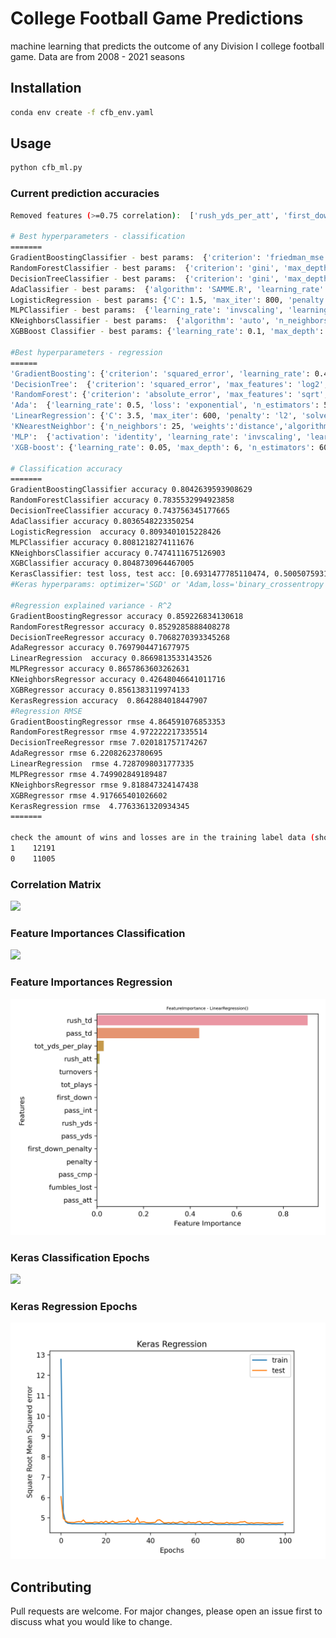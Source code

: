 # College Football Game Predictions

machine learning that predicts the outcome of any Division I college football game. Data are from 2008 - 2021 seasons

## Installation
```bash
conda env create -f cfb_env.yaml
```

## Usage

```python
python cfb_ml.py
```
### Current prediction accuracies
```bash
Removed features (>=0.75 correlation):  ['rush_yds_per_att', 'first_down_pass', 'first_down_rush', 'penalty_yds', 'pass_int']

# Best hyperparameters - classification
=======
GradientBoostingClassifier - best params:  {'criterion': 'friedman_mse', 'learning_rate': 0.30000000000000004, 'loss': 'log_loss', 'max_depth': 2, 'max_features': 'log2', 'n_estimators': 300}
RandomForestClassifier - best params:  {'criterion': 'gini', 'max_depth': 4, 'max_features': 'log2', 'n_estimators': 300}
DecisionTreeClassifier - best params:  {'criterion': 'gini', 'max_depth': 4, 'max_features': 'sqrt', 'splitter': 'best'}
AdaClassifier - best params:  {'algorithm': 'SAMME.R', 'learning_rate': 1.0, 'n_estimators': 150}
LogisticRegression - best params: {'C': 1.5, 'max_iter': 800, 'penalty': 'l2', 'solver': 'lbfgs'}
MLPClassifier - best params:  {'learning_rate': 'invscaling', 'learning_rate_init': 0.004, 'max_iter': 700, 'solver': 'lbfgs'}
KNeighborsClassifier - best params:  {'algorithm': 'auto', 'n_neighbors': 100, 'p': 1, 'weights': 'distance'}
XGBBoost Classifier - best params: {'learning_rate': 0.1, 'max_depth': 4, 'n_estimators': 180}

#Best hyperparameters - regression
======
'GradientBoosting': {'criterion': 'squared_error', 'learning_rate': 0.4, 'loss': 'absolute_error', 'max_depth': 1, 'max_features': 'log2', 'n_estimators': 300}
'DecisionTree':  {'criterion': 'squared_error', 'max_features': 'log2', 'min_samples_split': 4, 'splitter': 'random'}
'RandomForest': {'criterion': 'absolute_error', 'max_features': 'sqrt', 'min_samples_split': 4, 'n_estimators': 400}
'Ada':  {'learning_rate': 0.5, 'loss': 'exponential', 'n_estimators': 50}
'LinearRegression': {'C': 3.5, 'max_iter': 600, 'penalty': 'l2', 'solver': 'lbfgs'}
'KNearestNeighbor': {'n_neighbors': 25, 'weights':'distance','algorithm': 'brute','p': 2}
'MLP':  {'activation': 'identity', 'learning_rate': 'invscaling', 'learning_rate_init': 0.002, 'max_iter': 500, 'solver': 'adam'}
'XGB-boost': {'learning_rate': 0.05, 'max_depth': 6, 'n_estimators': 60}

# Classification accuracy
=======
GradientBoostingClassifier accuracy 0.8042639593908629
RandomForestClassifier accuracy 0.7835532994923858
DecisionTreeClassifier accuracy 0.743756345177665
AdaClassifier accuracy 0.8036548223350254
LogisticRegression  accuracy 0.8093401015228426
MLPClassifier accuracy 0.8081218274111676
KNeighborsClassifier accuracy 0.7474111675126903
XGBClassifier accuracy 0.8048730964467005
KerasClassifier: test loss, test acc: [0.6931477785110474, 0.5005075931549072]
#Keras hyperparams: optimizer='SGD' or 'Adam,loss='binary_crossentropy'

#Regression explained variance - R^2
GradientBoostingRegressor accuracy 0.859226834130618
RandomForestRegressor accuracy 0.8529285888408278
DecisionTreeRegressor accuracy 0.7068270393345268
AdaRegressor accuracy 0.7697904471677975
LinearRegression  accuracy 0.8669813533143526
MLPRegressor accuracy 0.8657863603262631
KNeighborsRegressor accuracy 0.42648046641011716
XGBRegressor accuracy 0.8561383119974133
KerasRegression accuracy  0.8642884018447907
#Regression RMSE
GradientBoostingRegressor rmse 4.864591076853353
RandomForestRegressor rmse 4.972222217335514
DecisionTreeRegressor rmse 7.020181757174267
AdaRegressor rmse 6.22082623780695
LinearRegression  rmse 4.7287098031777335
MLPRegressor rmse 4.749902849189487
KNeighborsRegressor rmse 9.818847324147438
XGBRegressor rmse 4.917665401026602
KerasRegression rmse  4.7763361320934345
=======

check the amount of wins and losses are in the training label data (should be almost equal):
1    12191
0    11005

```
### Correlation Matrix
![](https://github.com/bszek213/college_football_machine_learning/blob/master/correlations.png)


### Feature Importances Classification
![](https://github.com/bszek213/college_football_machine_learning/blob/master/Classification/FeatureImportance.png)

### Feature Importances Regression
![](https://github.com/bszek213/college_football_machine_learning/blob/master/Regression/FeatureImportance.png)

### Keras Classification Epochs
![](https://github.com/bszek213/college_football_machine_learning/blob/master/Classification/keras_model_acc.png)

### Keras Regression Epochs
![](https://github.com/bszek213/college_football_machine_learning/blob/master/Regression/keras_model_regression.png)

## Contributing
Pull requests are welcome. For major changes, please open an issue first to discuss what you would like to change.
